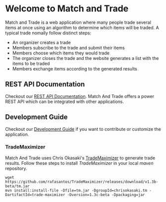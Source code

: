 Welcome to Match and Trade
==========================

Match and Trade is a web application where many people trade several items at once using an algorithm to determine which items will be traded. A typical trade nomally follow distinct steps:

* An organizer creates a trade
* Members subscribe to the trade and submit their items
* Members choose which items they would trade
* The organizer closes the trade and the website generates a list with the items to be traded
* Members exchange items according to the generated results

REST API Documentation
---------------------
Checkout our [REST API Documentation](https://rafasantos.github.io/matchandtrade-doc/). Match And Trade offers a power REST API which can be integrated with other applications.

Development Guide
-----------------
Checkout our [Development Guide](https://rafasantos.github.io/matchandtrade-doc/development-guide.html) if you want to contribute or customize the application.


### TradeMaximizer
Match And Trade uses Chris Okasaki's [TradeMaximizer](https://github.com/chrisokasaki/TradeMaximizer) to generate trade results. Follow these steps to install _TradeMaximizer_ in your local _maven_ repository.

```
wget https://github.com/rafasantos/TradeMaximizer/releases/download/v1.3b-beta/tm.jar
mvn install:install-file -Dfile=tm.jar -DgroupId=chrisokasaki.tm -DartifactId=trade-maximizer -Dversion=1.3c-beta -Dpackaging=jar
```
